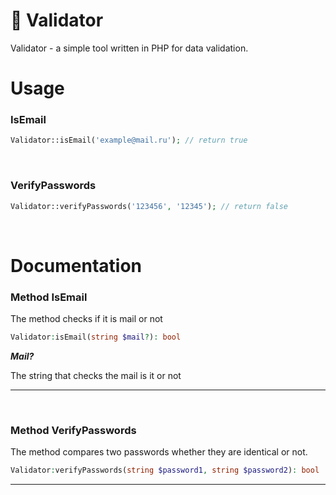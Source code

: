 # 📜 Validator

Validator - a simple tool written in PHP for data validation.


# Usage

### IsEmail

```php
Validator::isEmail('example@mail.ru'); // return true
```
<br>

### VerifyPasswords

```php
Validator::verifyPasswords('123456', '12345'); // return false
```
<br>

# Documentation

### Method IsEmail

The method checks if it is mail or not

```php
Validator:isEmail(string $mail?): bool
```

***Mail?***

The string that checks the mail is it or not

------
<br>

### Method VerifyPasswords

The method compares two passwords whether they are identical or not.

```php
Validator:verifyPasswords(string $password1, string $password2): bool
```

------
<br>
